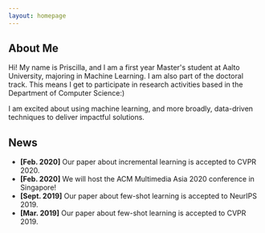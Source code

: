 ```yaml
---
layout: homepage
---
```


## About Me

Hi! My name is Priscilla, and I am a first year Master's student at Aalto University, majoring in Machine Learning. I am also part of the doctoral track.
This means I get to participate in research activities based in the Department of Computer Science:)

I am excited about using machine learning, and more broadly, data-driven techniques to deliver impactful solutions.

## News

- **[Feb. 2020]** Our paper about incremental learning is accepted to CVPR 2020.
- **[Feb. 2020]** We will host the ACM Multimedia Asia 2020 conference in Singapore!
- **[Sept. 2019]** Our paper about few-shot learning is accepted to NeurIPS 2019.
- **[Mar. 2019]** Our paper about few-shot learning is accepted to CVPR 2019.

<!-- {% include_relative _includes/publications.md %} -->

<!-- {% include_relative _includes/services.md %} -->
